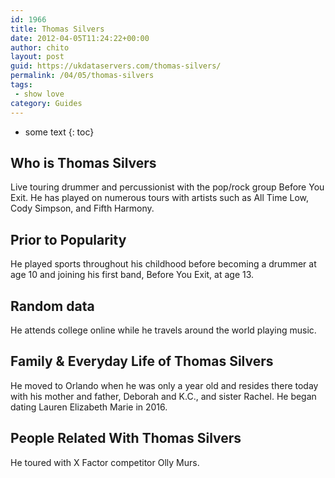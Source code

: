 ```yaml
---
id: 1966
title: Thomas Silvers
date: 2012-04-05T11:24:22+00:00
author: chito
layout: post
guid: https://ukdataservers.com/thomas-silvers/
permalink: /04/05/thomas-silvers
tags:
 - show love
category: Guides
---
```


* some text
{: toc}
          
          
## Who is  Thomas Silvers
                  
                  
                  
Live touring drummer and percussionist with the pop/rock group Before You Exit. He has played on numerous tours with artists such as All Time Low, Cody Simpson, and Fifth Harmony.
                  
                
                
                
## Prior to Popularity 
                  
                  
                  
He played sports throughout his childhood before becoming a drummer at age 10 and joining his first band, Before You Exit, at age 13.
                  
                
                
                
## Random data 
                  
                  
                  
He attends college online while he travels around the world playing music.
                  
                
                
                
## Family & Everyday Life of Thomas Silvers
                  
                  
                  
He moved to Orlando when he was only a year old and resides there today with his mother and father, Deborah and K.C., and sister Rachel. He began dating Lauren Elizabeth Marie in 2016. 
                  
                
                
                
## People Related With  Thomas Silvers
                  
                  
                  
He toured with X Factor competitor Olly Murs.
                  
                
              
            
          
          
          
    
    
  
